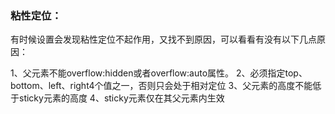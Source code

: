 ### 粘性定位：

有时候设置会发现粘性定位不起作用，又找不到原因，可以看看有没有以下几点原因：

1、父元素不能overflow:hidden或者overflow:auto属性。
2、必须指定top、bottom、left、right4个值之一，否则只会处于相对定位
3、父元素的高度不能低于sticky元素的高度
4、sticky元素仅在其父元素内生效
